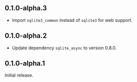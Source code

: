 ## 0.1.0-alpha.3

- Import `sqlite3_common` instead of `sqlite3` for web support.

## 0.1.0-alpha.2

- Update dependency `sqlite_async` to version 0.8.0.

## 0.1.0-alpha.1

Initial release.
